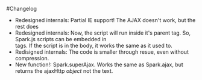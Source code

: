 #Changelog

* Redesigned internals: Partial IE support! The AJAX doesn't work, but the rest does
* Redesigned internals: Now, the script will run inside it's parent tag. So, Spark.js scripts can be embedded in <div> tags. If the script is in the body, it works the same as it used to.
* Redisigned internals: The code is smaller through resue, even without compression.
* New function!: Spark.superAjax. Works the same as Spark.ajax, but returns the ajaxHttp *object* not the text.
